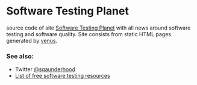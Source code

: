 # Software Testing Planet

source code of site [Software Testing Planet](https://bronevichok.ru/) with all
news around software testing and software quality. Site consists from static
HTML pages generated by [venus](http://www.intertwingly.net/code/venus/).

### See also:

- Twitter [@sqaunderhood](https://twitter.com/sqaunderhood)
- [List of free software testing resources](https://github.com/ligurio/free-software-testing-books)
